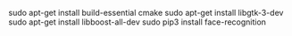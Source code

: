 sudo apt-get install build-essential cmake
sudo apt-get install libgtk-3-dev
sudo apt-get install libboost-all-dev
sudo pip3 install face-recognition
